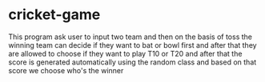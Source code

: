 # cricket-game
This program ask user to input two team and then on the basis of toss the winning team can decide if they want to bat or bowl first and after that they are allowed to choose if they want to play T10 or T20 and after that the score is generated automatically using the random class and based on that score we choose who's the winner
